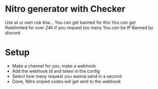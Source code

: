 # Nitro generator with Checker

Use at ur own risk btw...
You *can* get banned for this
You *can* get Ratelimited for over *24h* if you request too many
You *can* be IP Banned by discord


# Setup
+ Make a channel for you, make a webhook
+ Add the webhook id and token in the config
+ Select how many request you wanna send in a second
+ Done, Nitro sniped codes will get sent to the webhook
